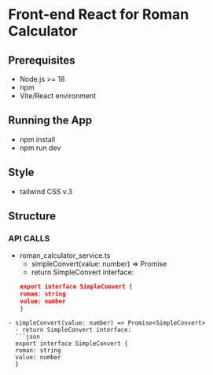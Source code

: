 # Front-end React for Roman Calculator

## Prerequisites
- Node.js >= 18
- npm
- Vite/React environment 

## Running the App
- npm install
- npm run dev

## Style
- tailwind CSS v.3

## Structure
### API CALLS
- roman_calculator_service.ts
  - simpleConvert(value: number) => Promise<SimpleConvert>
  - return SimpleConvert interface:
  ```json
  export interface SimpleConvert {
  roman: string
  value: number
  }
```
- simpleConvert(value: number) => Promise<SimpleConvert>
  - return SimpleConvert interface:
  ```json
  export interface SimpleConvert {
  roman: string
  value: number
  }
```
